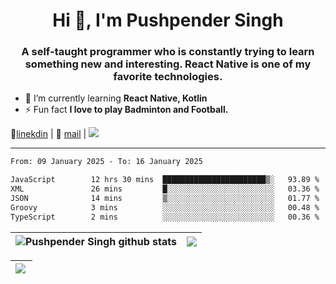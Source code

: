 <h1 align="center">Hi 👋, I'm Pushpender Singh</h1>
<h3 align="center">A self-taught programmer who is constantly trying to learn something new and interesting. React Native is one of my favorite technologies.</h3>

- 🌱 I’m currently learning **React Native, Kotlin**
- ⚡ Fun fact **I love to play Badminton and Football.**

👔[linekdin](https://www.linkedin.com/in/pushpender-singh-240061202/) | 📧 [mail](mailto:pushpendersingh694@gmail.com) | 
<a href="https://github.com/pushpender-singh-ap/pushpender-singh-ap">
    <img src="https://komarev.com/ghpvc/?username=pushpender-singh-ap&style=for-the-badge">
</a>


---

<!--START_SECTION:waka-->

```txt
From: 09 January 2025 - To: 16 January 2025

JavaScript        12 hrs 30 mins  ███████████████████████▒░   93.89 %
XML               26 mins         █░░░░░░░░░░░░░░░░░░░░░░░░   03.36 %
JSON              14 mins         ▒░░░░░░░░░░░░░░░░░░░░░░░░   01.77 %
Groovy            3 mins          ░░░░░░░░░░░░░░░░░░░░░░░░░   00.48 %
TypeScript        2 mins          ░░░░░░░░░░░░░░░░░░░░░░░░░   00.36 %
```

<!--END_SECTION:waka-->


| <a><img align="center" src="https://github-readme-stats-iota-ecru-15.vercel.app/api?username=pushpender-singh-ap&show_icons=true&include_all_commits=true&theme=buefy&hide_border=true" alt="Pushpender Singh github stats" /></a> | <a><img align="center" src="https://github-readme-stats-iota-ecru-15.vercel.app/api/top-langs/?username=pushpender-singh-ap&layout=compact&theme=buefy&hide_border=true" /></a> |
| ------------- | ------------- |

| <a> <img align="left" src="https://github-readme-streak-stats.herokuapp.com/?user=pushpender-singh-ap" /></br> </a> |
| ------------- |

